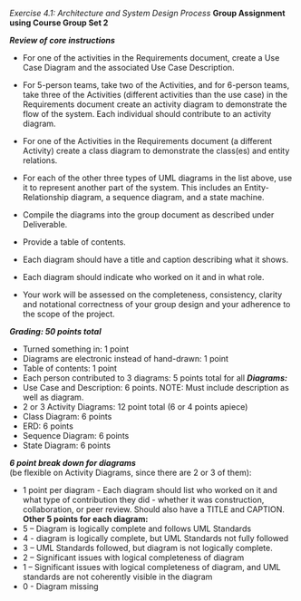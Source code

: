 
*Exercise 4.1: Architecture and System Design Process*
**Group Assignment using Course Group Set 2**

***Review of core instructions***
- For one of the activities in the Requirements document, create a Use Case Diagram and the associated Use Case Description.
- For 5-person teams, take two of the Activities, and for 6-person teams, take three of the Activities (different activities than the use case) in the Requirements document create an activity diagram to demonstrate the flow of the system. Each individual should contribute to an activity diagram.
- For one of the Activities in the Requirements document (a different Activity) create a class diagram to demonstrate the class(es) and entity relations.
- For each of the other three types of UML diagrams in the list above, use it to represent another part of the system. This includes an Entity-Relationship diagram, a sequence diagram, and a state machine.

- Compile the diagrams into the group document as described under Deliverable.
- Provide a table of contents.
- Each diagram should have a title and caption describing what it shows.
- Each diagram should indicate who worked on it and in what role.
- Your work will be assessed on the completeness, consistency, clarity and notational correctness of your group design and your adherence to the scope of the project.


***Grading: 50 points total***

- Turned something in: 1 point  
- Diagrams are electronic instead of hand-drawn: 1 point  
- Table of contents: 1 point  
- Each person contributed to 3 diagrams: 5 points total for all 
***Diagrams:***
- Use Case and Description: 6 points. NOTE: Must include description as well as diagram.
- 2 or 3 Activity Diagrams: 12 point total (6 or 4 points apiece)
- Class Diagram: 6 points
- ERD: 6 points
- Sequence Diagram: 6 points
- State Diagram: 6 points

***6 point break down for diagrams***  
 (be flexible on Activity Diagrams, since there are 2 or 3 of them):
- 1 point per diagram - Each diagram should list who worked on it and what type of contribution they did - whether it was construction, collaboration, or peer review. Should also have a TITLE and CAPTION.  
****Other 5 points for each diagram:****
- 5 – Diagram is logically complete and follows UML Standards  
- 4 - diagram is logically complete, but UML Standards not fully followed
- 3 – UML Standards followed, but diagram is not logically complete. 
- 2 – Significant issues with logical completeness of diagram
- 1 – Significant issues with logical completeness of diagram, and UML standards are not coherently visible in the diagram
- 0 - Diagram missing
